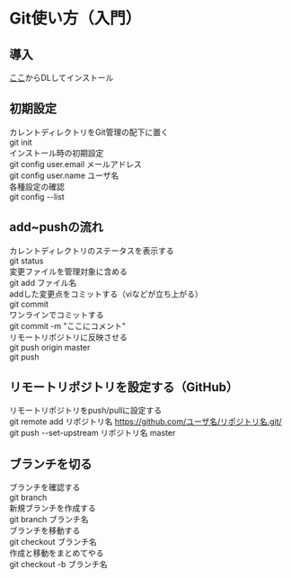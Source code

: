 # Git使い方（入門）  
## 導入  
[ここ](https://git-scm.com/)からDLしてインストール  
## 初期設定  
カレントディレクトリをGit管理の配下に置く  
git init  
インストール時の初期設定  
git config user.email メールアドレス  
git config user.name ユーザ名  
各種設定の確認  
git config --list  
## add~pushの流れ  
カレントディレクトリのステータスを表示する  
git status  
変更ファイルを管理対象に含める  
git add ファイル名  
addした変更点をコミットする（viなどが立ち上がる）  
git commit  
ワンラインでコミットする  
git commit -m "ここにコメント"  
リモートリポジトリに反映させる  
git push origin master  
git push  
## リモートリポジトリを設定する（GitHub）  
リモートリポジトリをpush/pullに設定する  
git remote add リポジトリ名 https://github.com/ユーザ名/リポジトリ名.git/  
git push --set-upstream リポジトリ名 master  
## ブランチを切る  
ブランチを確認する  
git branch  
新規ブランチを作成する  
git branch ブランチ名  
ブランチを移動する  
git checkout ブランチ名  
作成と移動をまとめてやる  
git checkout -b ブランチ名  
